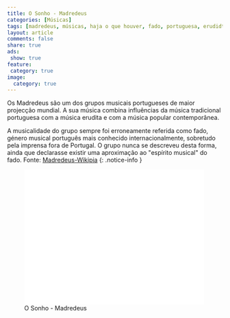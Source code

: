 ```yaml
---
title: O Sonho - Madredeus
categories: [Músicas]
tags: [madredeus, músicas, haja o que houver, fado, portuguesa, erudidta, classica, violão]
layout: article
comments: false
share: true
ads: 
 show: true
feature:
 category: true
image:
  category: true
---
```

Os Madredeus são um dos grupos musicais portugueses de maior projecção mundial.
A sua música combina influências da música tradicional portuguesa com a música 
erudita e com a música popular contemporânea.

<!--more-->

A musicalidade do grupo sempre foi erroneamente referida como fado, género 
musical português mais conhecido internacionalmente, sobretudo pela imprensa 
fora de Portugal. O grupo nunca se descreveu desta forma, ainda que declarasse 
existir uma aproximação ao "espírito musical" do fado.
Fonte: [Madredeus-Wikipia](http://pt.wikipedia.org/wiki/Madredeus)
{: .notice-info }

<figure>
<iframe width="420" height="315" src="//www.youtube.com/embed/scDhb6DNhD0" frameborder="0" allowfullscreen></iframe>
<figcaption>O Sonho - Madredeus</figcaption>
</figure>
